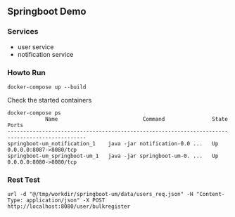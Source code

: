 ## Springboot Demo

### Services
- user service
- notification service

### Howto Run


```
docker-compose up --build
```

Check the started containers 

```
docker-compose ps
            Name                           Command               State           Ports
-----------------------------------------------------------------------------------------------
springboot-um_notification_1    java -jar notification-0.0 ...   Up      0.0.0.0:8087->8080/tcp
springboot-um_springboot-um_1   java -jar springboot-um-0. ...   Up      0.0.0.0:8080->8080/tcp
```

### Rest Test
```
url -d "@/tmp/workdir/springboot-um/data/users_req.json" -H "Content-Type: application/json" -X POST http://localhost:8080/user/bulkregister
```

